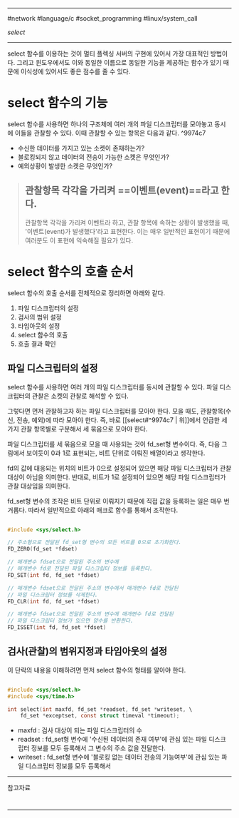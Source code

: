 
---

#network #language/c #socket_programming #linux/system_call

*select*

---

select 함수를 이용하는 것이 멀티 플렉싱 서버의 구현에 있어서 가장 대표적인 방법이다. 그리고 윈도우에서도 이와 동일한 이름으로 동일한 기능을 제공하는 함수가 있기 때문에 이식성에 있어서도 좋은 점수를 줄 수 있다.

# select 함수의 기능

select 함수를 사용하면 하나의 구조체에 여러 개의 파일 디스크립터를 모아놓고 동시에 이들을 관찰할 수 있다. 이때 관찰할 수 있는 항목은 다음과 같다. ^9974c7

- 수신한 데이터를 가지고 있는 소켓이 존재하는가?
- 블로킹되지 않고 데이터의 전송이 가능한 소켓은 무엇인가?
- 예외상황이 발생한 소켓은 무엇인가?

> ## 관찰항목 각각을 가리켜 ==이벤트(event)==라고 한다.
> 관찰항목 각각을 가리켜 이벤트라 하고, 관찰 항목에 속하는 상황이 발생했을 때, '이벤트(event)가 발생했다'라고 표현한다. 이는 매우 일반적인 표현이기 때문에 여러분도 이 표현에 익숙해질 필요가 있다.

# select 함수의 호출 순서

select 함수의 호출 순서를 전체적으로 정리하면 아래와 같다.

1. 파일 디스크립터의 설정
2. 검사의 범위 설정
3. 타임아웃의 설정
4. select 함수의 호출
5. 호출 결과 확인

## 파일 디스크립터의 설정

select 함수를 사용하면 여러 개의 파일 디스크립터를 동시에 관찰할 수 있다.
파일 디스크립터의 관찰은 소켓의 관찰로 해석할 수 있다.

그렇다면 먼저 관찰하고자 하는 파일 디스크립터를 모아야 한다.
모을 때도, 관찰항목(수신, 전송, 예외)에 따라 모아야 한다.
즉, 바로 [[select#^9974c7 | 위]]에서 언급한 세가지 관찰 항목별로 구분해서 세 묶음으로 모아야 한다.

파일 디스크립터를 세 묶음으로 모을 때 사용되는 것이 fd_set형 변수이다. 즉, 다음 그림에서 보이듯이 0과 1로 표현되는, 비트 단위로 이뤄진 배열이라고 생각한다.

fd의 값에 대응되는 위치의 비트가 0으로 설정되어 있으면 해당 파일 디스크립터가 관찰 대상이 아님을 의미한다.
반대로, 비트가 1로 설정되어 있으면 해당 파일 디스크립터가 관찰 대상임을 의미한다.

fd_set형 변수의 조작은 비트 단위로 이뤄지기 때문에 직접 값을 등록하는 일은 매우 번거롭다. 따라서 일반적으로 아래의 매크로 함수를 통해서 조작한다.

```c

#include <sys/select.h>

// 주소형으로 전달된 fd_set형 변수의 모든 비트를 0으로 초기화한다.
FD_ZERO(fd_set *fdset)

// 매개변수 fdset으로 전달된 주소의 변수에
// 매개변수 fd로 전달된 파일 디스크립터 정보를 등록한다.
FD_SET(int fd, fd_set *fdset)

// 매개변수 fdset으로 전달된 주소의 변수에서 매개변수 fd로 전달된
// 파일 디스크립터 정보를 삭제한다.
FD_CLR(int fd, fd_set *fdset)

// 매개변수 fdset으로 전달된 주소의 변수에 매개변수 fd로 전달된
// 파일 디스크립터 정보가 있으면 양수를 반환한다.
FD_ISSET(int fd, fd_set *fdset)

```

## 검사(관찰)의 범위지정과 타임아웃의 설정

이 단락의 내용을 이해하려면 먼저 select 함수의 형태를 알아야 한다.

```c

#include <sys/select.h>
#include <sys/time.h>

int select(int maxfd, fd_set *readset, fd_set *writeset, \
	fd_set *exceptset, const struct timeval *timeout);

```

- maxfd : 검사 대상이 되는 파일 디스크립터의 수
- readset : fd_set형 변수에 '수신된 데이터의 존재 여부'에 관심 있는 파일 디스크립터 정보를 모두 등록해서 그 변수의 주소 값을 전달한다.
- writeset : fd_set형 변수에 '블로킹 없는 데이터 전송의 기능여부'에 관심 있는 파일 디스크립터 정보를 모두 등록해서 

---

참고자료

#

---